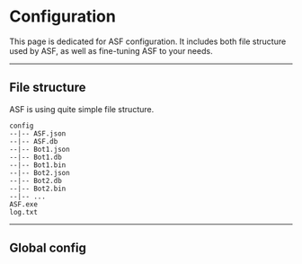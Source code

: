 # Configuration

This page is dedicated for ASF configuration. It includes both file structure used by ASF, as well as fine-tuning ASF to your needs.

---

## File structure

ASF is using quite simple file structure.

```
config
--|-- ASF.json
--|-- ASF.db
--|-- Bot1.json
--|-- Bot1.db
--|-- Bot1.bin
--|-- Bot2.json
--|-- Bot2.db
--|-- Bot2.bin
--|-- ...
ASF.exe
log.txt
```

---

## Global config